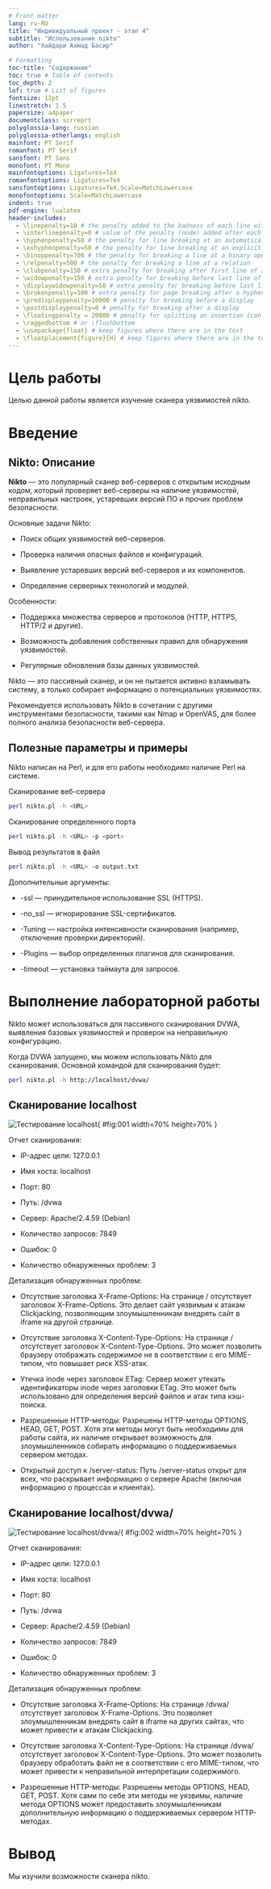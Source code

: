 ```yaml
---
# Front matter
lang: ru-RU
title: "Индивидуальный проект - этап 4"
subtitle: "Использование nikto"
author: "Хайдари Ахмад Басир"

# Formatting
toc-title: "Содержание"
toc: true # Table of contents
toc_depth: 2
lof: true # List of figures
fontsize: 12pt
linestretch: 1.5
papersize: a4paper
documentclass: scrreprt
polyglossia-lang: russian
polyglossia-otherlangs: english
mainfont: PT Serif
romanfont: PT Serif
sansfont: PT Sans
monofont: PT Mono
mainfontoptions: Ligatures=TeX
romanfontoptions: Ligatures=TeX
sansfontoptions: Ligatures=TeX,Scale=MatchLowercase
monofontoptions: Scale=MatchLowercase
indent: true
pdf-engine: lualatex
header-includes:
  - \linepenalty=10 # the penalty added to the badness of each line within a paragraph (no associated penalty node) Increasing the value makes tex try to have fewer lines in the paragraph.
  - \interlinepenalty=0 # value of the penalty (node) added after each line of a paragraph.
  - \hyphenpenalty=50 # the penalty for line breaking at an automatically inserted hyphen
  - \exhyphenpenalty=50 # the penalty for line breaking at an explicit hyphen
  - \binoppenalty=700 # the penalty for breaking a line at a binary operator
  - \relpenalty=500 # the penalty for breaking a line at a relation
  - \clubpenalty=150 # extra penalty for breaking after first line of a paragraph
  - \widowpenalty=150 # extra penalty for breaking before last line of a paragraph
  - \displaywidowpenalty=50 # extra penalty for breaking before last line before a display math
  - \brokenpenalty=100 # extra penalty for page breaking after a hyphenated line
  - \predisplaypenalty=10000 # penalty for breaking before a display
  - \postdisplaypenalty=0 # penalty for breaking after a display
  - \floatingpenalty = 20000 # penalty for splitting an insertion (can only be split footnote in standard LaTeX)
  - \raggedbottom # or \flushbottom
  - \usepackage{float} # keep figures where there are in the text
  - \floatplacement{figure}{H} # keep figures where there are in the text
---
```


# Цель работы

Целью данной работы является изучение сканера уязвимостей nikto.

# Введение

## Nikto: Описание

**Nikto** — это популярный сканер веб-серверов с открытым исходным кодом, который проверяет веб-серверы на наличие уязвимостей, неправильных настроек, устаревших версий ПО и прочих проблем безопасности.

Основные задачи Nikto:

- Поиск общих уязвимостей веб-серверов.

- Проверка наличия опасных файлов и конфигураций.

- Выявление устаревших версий веб-серверов и их компонентов.

- Определение серверных технологий и модулей.

Особенности:


- Поддержка множества серверов и протоколов (HTTP, HTTPS, HTTP/2 и другие).

- Возможность добавления собственных правил для обнаружения уязвимостей.

- Регулярные обновления базы данных уязвимостей.

Nikto — это пассивный сканер, и он не пытается активно взламывать систему, а только собирает информацию о потенциальных уязвимостях.

Рекомендуется использовать Nikto в сочетании с другими инструментами безопасности, такими как Nmap и OpenVAS, для более полного анализа безопасности веб-сервера.

## Полезные параметры и примеры

Nikto написан на Perl, и для его работы необходимо наличие Perl на системе.

Сканирование веб-сервера
```bash
perl nikto.pl -h <URL>
```

Сканирование определенного порта
```bash
perl nikto.pl -h <URL> -p <port>
```

Вывод результатов в файл
```bash
perl nikto.pl -h <URL> -o output.txt
```

Дополнительные аргументы:


* -ssl — принудительное использование SSL (HTTPS).

* -no_ssl — игнорирование SSL-сертификатов.

* -Tuning — настройка интенсивности сканирования (например, отключение проверки директорий).

* -Plugins — выбор определенных плагинов для сканирования.

* -timeout — установка таймаута для запросов.


# Выполнение лабораторной работы

Nikto может использоваться для пассивного сканирования DVWA, выявления базовых уязвимостей и проверок на неправильную конфигурацию.

Когда DVWA запущено, мы можем использовать Nikto для сканирования. Основной командой для сканирования будет:

```bash
perl nikto.pl -h http://localhost/dvwa/
```

## Сканирование localhost

![Тестирование localhost](image/01.png){ #fig:001 width=70% height=70% }

Отчет сканирования:

* IP-адрес цели: 127.0.0.1

* Имя хоста: localhost

* Порт: 80

* Путь: /dvwa

* Сервер: Apache/2.4.59 (Debian)

* Количество запросов: 7849

* Ошибок: 0

* Количество обнаруженных проблем: 3

Детализация обнаруженных проблем:

* Отсутствие заголовка X-Frame-Options: На странице / отсутствует заголовок X-Frame-Options. Это делает сайт уязвимым к атакам Clickjacking, позволяющим злоумышленникам внедрять сайт в iframe на другой странице.

* Отсутствие заголовка X-Content-Type-Options: На странице / отсутствует заголовок X-Content-Type-Options. Это может позволить браузеру отображать содержимое не в соответствии с его MIME-типом, что повышает риск XSS-атак.

* Утечка inode через заголовок ETag: Сервер может утекать идентификаторы inode через заголовки ETag. Это может быть использовано для определения версий файлов и атак типа кэш-поиска.

* Разрешенные HTTP-методы: Разрешены HTTP-методы OPTIONS, HEAD, GET, POST. Хотя эти методы могут быть необходимы для работы сайта, их наличие открывает возможность для злоумышленников собирать информацию о поддерживаемых сервером методах.

* Открытый доступ к /server-status: Путь /server-status открыт для всех, что раскрывает информацию о сервере Apache (включая информацию о процессах и клиентах).

## Сканирование localhost/dvwa/

![Тестирование localhost/dvwa/](image/02.png){ #fig:002 width=70% height=70% }

Отчет сканирования:

* IP-адрес цели: 127.0.0.1

* Имя хоста: localhost

* Порт: 80

* Путь: /dvwa

* Сервер: Apache/2.4.59 (Debian)

* Количество запросов: 7849

* Ошибок: 0

* Количество обнаруженных проблем: 3

Детализация обнаруженных проблем:

* Отсутствие заголовка X-Frame-Options: На странице /dvwa/ отсутствует заголовок X-Frame-Options. Это позволяет злоумышленникам внедрять сайт в iframe на других сайтах, что может привести к атакам Clickjacking.

* Отсутствие заголовка X-Content-Type-Options: На странице /dvwa/ отсутствует заголовок X-Content-Type-Options. Это может позволить браузеру обработать файл не в соответствии с его MIME-типом, что может привести к неправильной интерпретации содержимого.

* Разрешенные HTTP-методы: Разрешены методы OPTIONS, HEAD, GET, POST. Хотя сами по себе эти методы не уязвимы, наличие метода OPTIONS может предоставить злоумышленникам дополнительную информацию о поддерживаемых сервером HTTP-методах.

# Вывод

Мы изучили возможности сканера nikto.